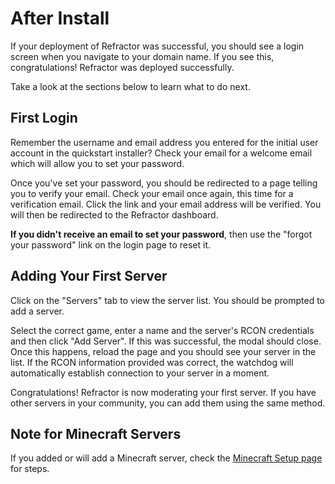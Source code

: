 # After Install

If your deployment of Refractor was successful, you should see a login screen when you navigate to your domain name. If you see this, congratulations! Refractor was deployed successfully.

Take a look at the sections below to learn what to do next.

## First Login

Remember the username and email address you entered for the initial user account in the quickstart installer? Check your email for a welcome email which will allow you to set your password.

Once you've set your password, you should be redirected to a page telling you to verify your email. Check your email once again, this time for a verification email. Click the link and your email address will be verified. You will then be redirected to the Refractor dashboard.

**If you didn't receive an email to set your password**, then use the "forgot your password" link on the login page to reset it.

## Adding Your First Server

Click on the "Servers" tab to view the server list. You should be prompted to add a server.

Select the correct game, enter a name and the server's RCON credentials and then click "Add Server". If this was successful, the modal should close. Once this happens, reload the page and you should see your server in the list. If the RCON information provided was correct, the watchdog will automatically establish connection to your server in a moment.

Congratulations! Refractor is now moderating your first server. If you have other servers in your community, you can add them using the same method.

## Note for Minecraft Servers

If you added or will add a Minecraft server, check the [Minecraft Setup page]() for steps.
